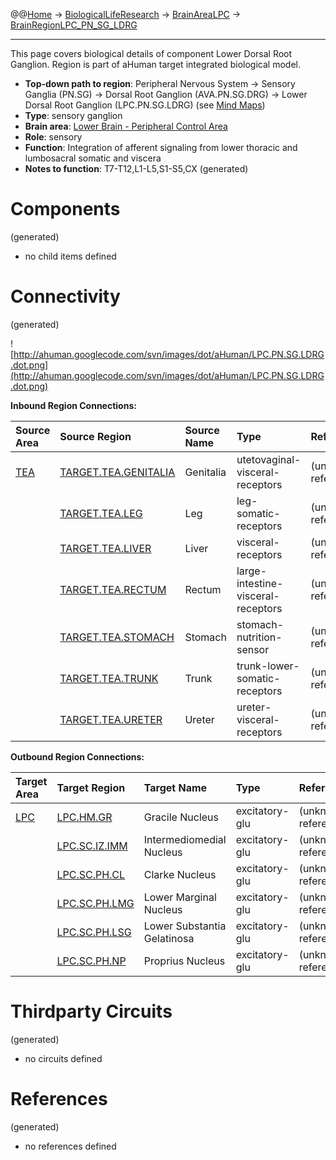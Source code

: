 @@[Home](Home.md) -> [BiologicalLifeResearch](BiologicalLifeResearch.md) -> [BrainAreaLPC](BrainAreaLPC.md) -> [BrainRegionLPC\_PN\_SG\_LDRG](BrainRegionLPC_PN_SG_LDRG.md)

---


This page covers biological details of component Lower Dorsal Root Ganglion.
Region is part of aHuman target integrated biological model.

  * **Top-down path to region**: Peripheral Nervous System -> Sensory Ganglia (PN.SG) -> Dorsal Root Ganglion (AVA.PN.SG.DRG) -> Lower Dorsal Root Ganglion (LPC.PN.SG.LDRG) (see [Mind Maps](OverallMindMaps.md))
  * **Type**: sensory ganglion
  * **Brain area**: [Lower Brain - Peripheral Control Area](BrainAreaLPC.md)
  * **Role**: sensory
  * **Function**: Integration of afferent signaling from lower thoracic and lumbosacral somatic and viscera
  * **Notes to function**: T7-T12,L1-L5,S1-S5,CX
(generated)
# Components #
(generated)


  * no child items defined

# Connectivity #
(generated)


![http://ahuman.googlecode.com/svn/images/dot/aHuman/LPC.PN.SG.LDRG.dot.png](http://ahuman.googlecode.com/svn/images/dot/aHuman/LPC.PN.SG.LDRG.dot.png)

**Inbound Region Connections:**

| **Source Area** | **Source Region** | **Source Name** | **Type** | **Reference** |
|:----------------|:------------------|:----------------|:---------|:--------------|
| [TEA](BrainAreaTEA.md) | [TARGET.TEA.GENITALIA](BrainRegionTARGET_TEA_GENITALIA.md) | Genitalia       | utetovaginal-visceral-receptors | (unknown reference) |
|                 | [TARGET.TEA.LEG](BrainRegionTARGET_TEA_LEG.md) | Leg             | leg-somatic-receptors | (unknown reference) |
|                 | [TARGET.TEA.LIVER](BrainRegionTARGET_TEA_LIVER.md) | Liver           | visceral-receptors | (unknown reference) |
|                 | [TARGET.TEA.RECTUM](BrainRegionTARGET_TEA_RECTUM.md) | Rectum          | large-intestine-visceral-receptors | (unknown reference) |
|                 | [TARGET.TEA.STOMACH](BrainRegionTARGET_TEA_STOMACH.md) | Stomach         | stomach-nutrition-sensor | (unknown reference) |
|                 | [TARGET.TEA.TRUNK](BrainRegionTARGET_TEA_TRUNK.md) | Trunk           | trunk-lower-somatic-receptors | (unknown reference) |
|                 | [TARGET.TEA.URETER](BrainRegionTARGET_TEA_URETER.md) | Ureter          | ureter-visceral-receptors | (unknown reference) |

**Outbound Region Connections:**

| **Target Area** | **Target Region** | **Target Name** | **Type** | **Reference** |
|:----------------|:------------------|:----------------|:---------|:--------------|
| [LPC](BrainAreaLPC.md) | [LPC.HM.GR](BrainRegionLPC_HM_GR.md) | Gracile Nucleus | excitatory-glu | (unknown reference) |
|                 | [LPC.SC.IZ.IMM](BrainRegionLPC_SC_IZ_IMM.md) | Intermediomedial Nucleus | excitatory-glu | (unknown reference) |
|                 | [LPC.SC.PH.CL](BrainRegionLPC_SC_PH_CL.md) | Clarke Nucleus  | excitatory-glu | (unknown reference) |
|                 | [LPC.SC.PH.LMG](BrainRegionLPC_SC_PH_LMG.md) | Lower Marginal Nucleus | excitatory-glu | (unknown reference) |
|                 | [LPC.SC.PH.LSG](BrainRegionLPC_SC_PH_LSG.md) | Lower Substantia Gelatinosa | excitatory-glu | (unknown reference) |
|                 | [LPC.SC.PH.NP](BrainRegionLPC_SC_PH_NP.md) | Proprius Nucleus | excitatory-glu | (unknown reference) |

# Thirdparty Circuits #
(generated)

  * no circuits defined

# References #
(generated)

  * no references defined
